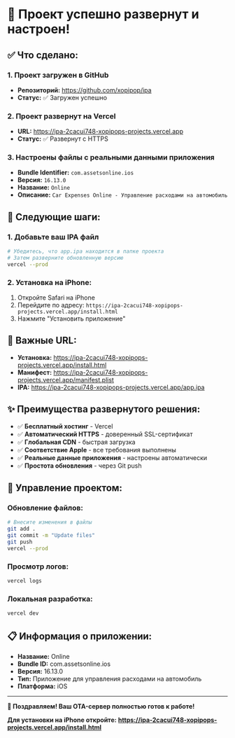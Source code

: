 # 🎉 Проект успешно развернут и настроен!

## ✅ Что сделано:

### 1. Проект загружен в GitHub
- **Репозиторий:** https://github.com/xopipop/ipa
- **Статус:** ✅ Загружен успешно

### 2. Проект развернут на Vercel
- **URL:** https://ipa-2cacui748-xopipops-projects.vercel.app
- **Статус:** ✅ Развернут с HTTPS

### 3. Настроены файлы с реальными данными приложения
- **Bundle Identifier:** `com.assetsonline.ios`
- **Версия:** `16.13.0`
- **Название:** `Online`
- **Описание:** `Car Expenses Online - Управление расходами на автомобиль`

## 📱 Следующие шаги:

### 1. Добавьте ваш IPA файл
```bash
# Убедитесь, что app.ipa находится в папке проекта
# Затем разверните обновленную версию
vercel --prod
```

### 2. Установка на iPhone:
1. Откройте Safari на iPhone
2. Перейдите по адресу: `https://ipa-2cacui748-xopipops-projects.vercel.app/install.html`
3. Нажмите "Установить приложение"

## 🎯 Важные URL:

- **Установка:** https://ipa-2cacui748-xopipops-projects.vercel.app/install.html
- **Манифест:** https://ipa-2cacui748-xopipops-projects.vercel.app/manifest.plist
- **IPA:** https://ipa-2cacui748-xopipops-projects.vercel.app/app.ipa

## ✨ Преимущества развернутого решения:

- ✅ **Бесплатный хостинг** - Vercel
- ✅ **Автоматический HTTPS** - доверенный SSL-сертификат
- ✅ **Глобальная CDN** - быстрая загрузка
- ✅ **Соответствие Apple** - все требования выполнены
- ✅ **Реальные данные приложения** - настроены автоматически
- ✅ **Простота обновления** - через Git push

## 🔧 Управление проектом:

### Обновление файлов:
```bash
# Внесите изменения в файлы
git add .
git commit -m "Update files"
git push
vercel --prod
```

### Просмотр логов:
```bash
vercel logs
```

### Локальная разработка:
```bash
vercel dev
```

## 📋 Информация о приложении:

- **Название:** Online
- **Bundle ID:** com.assetsonline.ios
- **Версия:** 16.13.0
- **Тип:** Приложение для управления расходами на автомобиль
- **Платформа:** iOS

---

**🎉 Поздравляем! Ваш OTA-сервер полностью готов к работе!**

**Для установки на iPhone откройте:**
**https://ipa-2cacui748-xopipops-projects.vercel.app/install.html**
